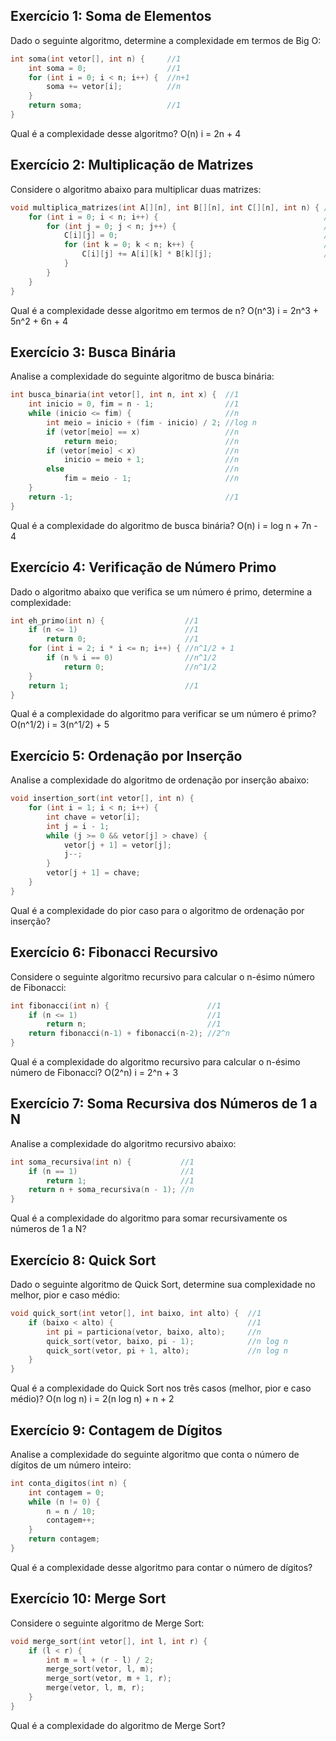 ## Exercício 1: Soma de Elementos
Dado o seguinte algoritmo, determine a complexidade em termos de Big O:
```c
int soma(int vetor[], int n) {     //1
    int soma = 0;                  //1
    for (int i = 0; i < n; i++) {  //n+1
        soma += vetor[i];          //n
    }
    return soma;                   //1
}
```
Qual é a complexidade desse algoritmo?
O(n)
i = 2n + 4

## Exercício 2: Multiplicação de Matrizes
Considere o algoritmo abaixo para multiplicar duas matrizes:
```c
void multiplica_matrizes(int A[][n], int B[][n], int C[][n], int n) { //1
    for (int i = 0; i < n; i++) {                                     //n+1
        for (int j = 0; j < n; j++) {                                 //(n+1)^2
            C[i][j] = 0;                                              //n^2
            for (int k = 0; k < n; k++) {                             //(n+1)^3
                C[i][j] += A[i][k] * B[k][j];                         //n^3
            }
        }
    }
}
```
Qual é a complexidade desse algoritmo em termos de n?
O(n^3)
i = 2n^3 + 5n^2 + 6n + 4 

## Exercício 3: Busca Binária
Analise a complexidade do seguinte algoritmo de busca binária:
```c
int busca_binaria(int vetor[], int n, int x) {  //1
    int inicio = 0, fim = n - 1;                //1
    while (inicio <= fim) {                     //n
        int meio = inicio + (fim - inicio) / 2; //log n
        if (vetor[meio] == x)                   //n
            return meio;                        //n
        if (vetor[meio] < x)                    //n
            inicio = meio + 1;                  //n
        else                                    //n
            fim = meio - 1;                     //n
    }
    return -1;                                  //1
}
```
Qual é a complexidade do algoritmo de busca binária?
O(n)
i = log n + 7n - 4

## Exercício 4: Verificação de Número Primo
Dado o algoritmo abaixo que verifica se um número é primo, determine a complexidade:
```c
int eh_primo(int n) {                  //1
    if (n <= 1)                        //1
        return 0;                      //1
    for (int i = 2; i * i <= n; i++) { //n^1/2 + 1
        if (n % i == 0)                //n^1/2
            return 0;                  //n^1/2
    }
    return 1;                          //1
}
```
Qual é a complexidade do algoritmo para verificar se um número é primo?
O(n^1/2)
i = 3(n^1/2) + 5

## Exercício 5: Ordenação por Inserção
Analise a complexidade do algoritmo de ordenação por inserção abaixo:
```c
void insertion_sort(int vetor[], int n) {
    for (int i = 1; i < n; i++) {
        int chave = vetor[i];
        int j = i - 1;
        while (j >= 0 && vetor[j] > chave) {
            vetor[j + 1] = vetor[j];
            j--;
        }
        vetor[j + 1] = chave;
    }
}
```
Qual é a complexidade do pior caso para o algoritmo de ordenação por inserção?

## Exercício 6: Fibonacci Recursivo
Considere o seguinte algoritmo recursivo para calcular o n-ésimo número de Fibonacci:
```c
int fibonacci(int n) {                      //1
    if (n <= 1)                             //1
        return n;                           //1
    return fibonacci(n-1) + fibonacci(n-2); //2^n
}
```
Qual é a complexidade do algoritmo recursivo para calcular o n-ésimo número de Fibonacci?
O(2^n)
i = 2^n + 3

## Exercício 7: Soma Recursiva dos Números de 1 a N
Analise a complexidade do algoritmo recursivo abaixo:
```c
int soma_recursiva(int n) {           //1
    if (n == 1)                       //1
        return 1;                     //1
    return n + soma_recursiva(n - 1); //n
}
```
Qual é a complexidade do algoritmo para somar recursivamente os números de 1 a N?

## Exercício 8: Quick Sort
Dado o seguinte algoritmo de Quick Sort, determine sua complexidade no melhor, pior e caso médio:
```c
void quick_sort(int vetor[], int baixo, int alto) {  //1
    if (baixo < alto) {                              //1
        int pi = particiona(vetor, baixo, alto);     //n
        quick_sort(vetor, baixo, pi - 1);            //n log n
        quick_sort(vetor, pi + 1, alto);             //n log n
    }
}
```
Qual é a complexidade do Quick Sort nos três casos (melhor, pior e caso médio)?
O(n log n)
i = 2(n log n) + n + 2

## Exercício 9: Contagem de Dígitos
Analise a complexidade do seguinte algoritmo que conta o número de dígitos de um número inteiro:
```c
int conta_digitos(int n) {
    int contagem = 0;
    while (n != 0) {
        n = n / 10;
        contagem++;
    }
    return contagem;
}
```
Qual é a complexidade desse algoritmo para contar o número de dígitos?

## Exercício 10: Merge Sort
Considere o seguinte algoritmo de Merge Sort:
```c
void merge_sort(int vetor[], int l, int r) {
    if (l < r) {
        int m = l + (r - l) / 2;
        merge_sort(vetor, l, m);
        merge_sort(vetor, m + 1, r);
        merge(vetor, l, m, r);
    }
}
```
Qual é a complexidade do algoritmo de Merge Sort?
